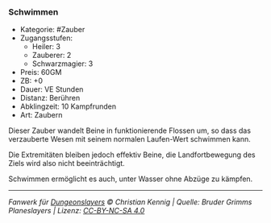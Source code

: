 ### Schwimmen

- Kategorie: #Zauber
- Zugangsstufen:
  - Heiler: 3
  - Zauberer: 2
  - Schwarzmagier: 3
- Preis: 60GM
- ZB: +0
- Dauer: VE Stunden
- Distanz: Berühren
- Abklingzeit: 10 Kampfrunden
- Art: Zaubern

Dieser Zauber wandelt Beine in funktionierende Flossen um, so dass das verzauberte Wesen mit seinem normalen Laufen-Wert schwimmen kann.

Die Extremitäten bleiben jedoch effektiv Beine, die Landfortbewegung des Ziels wird also nicht beeinträchtigt.

Schwimmen ermöglicht es auch, unter Wasser ohne Abzüge zu kämpfen.

---

_Fanwerk für [Dungeonslayers](https://www.dungeonslayers.net/) © Christian Kennig | Quelle: Bruder Grimms Planeslayers | Lizenz: [CC-BY-NC-SA 4.0](https://creativecommons.org/licenses/by-nc-sa/4.0/deed.de)_
